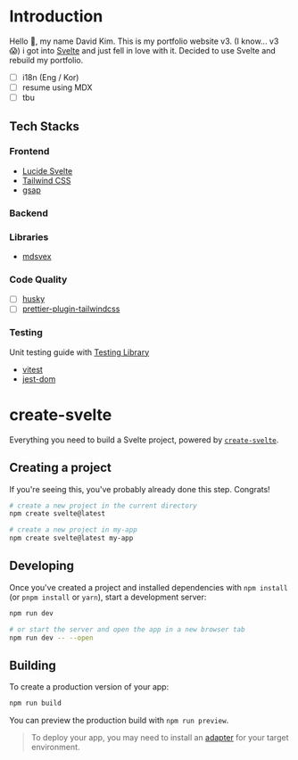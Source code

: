 # Introduction
Hello 👋, my name David Kim.
This is my portfolio website v3. (I know... v3 😱)
i got into [Svelte](https://svelte.dev/) and just fell in love with it. Decided to use Svelte and rebuild my portfolio.

- [ ] i18n (Eng / Kor)
- [ ] resume using MDX
- [ ] tbu

## Tech Stacks

### Frontend
- [Lucide Svelte](https://lucide.dev/guide/packages/lucide-svelte)
- [Tailwind CSS](https://tailwindcss.com/)
- [gsap]()

### Backend

### Libraries
- [mdsvex](https://mdsvex.com/docs)

### Code Quality
- [ ] [husky](https://github.com/typicode/husky)
- [ ] [prettier-plugin-tailwindcss](https://tailwindcss.com/blog/automatic-class-sorting-with-prettier)

### Testing
Unit testing guide with [Testing Library](https://testing-library.com/docs/svelte-testing-library/setup/)
- [vitest](https://vitest.dev/)
- [jest-dom](https://github.com/testing-library/jest-dom)

# create-svelte

Everything you need to build a Svelte project, powered by [`create-svelte`](https://github.com/sveltejs/kit/tree/main/packages/create-svelte).

## Creating a project

If you're seeing this, you've probably already done this step. Congrats!

```bash
# create a new project in the current directory
npm create svelte@latest

# create a new project in my-app
npm create svelte@latest my-app
```

## Developing

Once you've created a project and installed dependencies with `npm install` (or `pnpm install` or `yarn`), start a development server:

```bash
npm run dev

# or start the server and open the app in a new browser tab
npm run dev -- --open
```

## Building

To create a production version of your app:

```bash
npm run build
```

You can preview the production build with `npm run preview`.

> To deploy your app, you may need to install an [adapter](https://kit.svelte.dev/docs/adapters) for your target environment.
